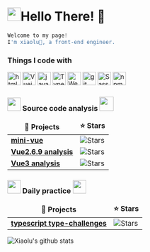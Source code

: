 <h1><img src="https://slackmojis.com/emojis/10003-catjam/download" width="30" />Hello There! 👋</h1>

```typescript
Welcome to my page!
I'm xiaolu🦌, a front-end engineer.
```

<h3>Things I code with</h3>
<p>
<img alt="html5" src="https://img.shields.io/badge/-HTML5-E34F26?style=flat-square&logo=html5&logoColor=white" height="30"/>
<img alt="Vuejs" src="https://img.shields.io/badge/vuejs-%2335495e.svg?style=for-the-badge&logo=vuedotjs&logoColor=%234FC08D" height="30">
<img alt="javascript" src="https://img.shields.io/badge/javascript-%23323330.svg?style=for-the-badge&logo=javascript&logoColor=%23F7DF1E" height="30">
<img alt="TypeScript" src="https://img.shields.io/badge/-TypeScript-007ACC?style=flat-square&logo=typescript&logoColor=white" height="30"/>
<img alt="Webpack" src="https://img.shields.io/badge/-Webpack-8DD6F9?style=flat-square&logo=webpack&logoColor=white" height="30"/> 
<img alt="git" src="https://img.shields.io/badge/-Git-F05032?style=flat-square&logo=git&logoColor=white" height="30"/>
<img alt="Sass" src="https://img.shields.io/badge/-Sass-CC6699?style=flat-square&logo=sass&logoColor=white" height="30"/>
<img alt="npm" src="https://img.shields.io/badge/-NPM-CB3837?style=flat-square&logo=npm&logoColor=white" height="30"/>
</p>


<h3><img src="https://slackmojis.com/emojis/7421-typingcat/download" width="30"> Source code analysis <img src="https://slackmojis.com/emojis/3643-cool-doge/download" width="32"></h3>
<table>
  <thead align="center">
    <tr border: none;>
      <td><b>🎁 Projects</b></td>
      <td><b>⭐ Stars</b></td>
    </tr>
  </thead>
  <tbody>
    <tr>
      <td><a href="https://github.com/xiaolu-coding/mini-vue"><b>mini-vue</b></a></td>
      <td><img alt="Stars" src="https://img.shields.io/github/stars/xiaolu-coding/mini-vue?style=flat-square&labelColor=343b41"/></td>
    </tr>
	  <tr>
      <td><a href="https://github.com/xiaolu-coding/vue"><b>Vue2.6.9 analysis</b></a></td>
      <td><img alt="Stars" src="https://img.shields.io/github/stars/xiaolu-coding/vue?style=flat-square&labelColor=343b41"/></td>
    </tr>
    <tr>
      <td><a href="https://github.com/xiaolu-coding/vue3-analysis"><b>Vue3 analysis</b></a></td>
      <td><img alt="Stars" src="https://img.shields.io/github/stars/xiaolu-coding/vue3-analysis?style=flat-square&labelColor=343b41"/></td>
    </tr>
  </tbody>
</table>

<h3><img src="https://slackmojis.com/emojis/10521-meow_code/download" width="30"> Daily practice <img src="https://slackmojis.com/emojis/12806-meow_attention/download" width="30"> </h3>

<table>
  <thead align="center">
    <tr border: none;>
      <td><b>🎁 Projects</b></td>
      <td><b>⭐ Stars</b></td>
    </tr>
  </thead>
  <tbody>
    <tr>
      <td><a href="https://github.com/xiaolu-coding/type-challenges"><b>typescript type-challenges</b></a></td>
      <td><img alt="Stars" src="https://img.shields.io/github/stars/xiaolu-coding/type-challenges?style=flat-square&labelColor=343b41"/></td>
    </tr>
  </tbody>
</table>

![Xiaolu's github stats](https://bad-apple-github-readme.vercel.app/api?show_bg=1&username=xiaolu-coding)
